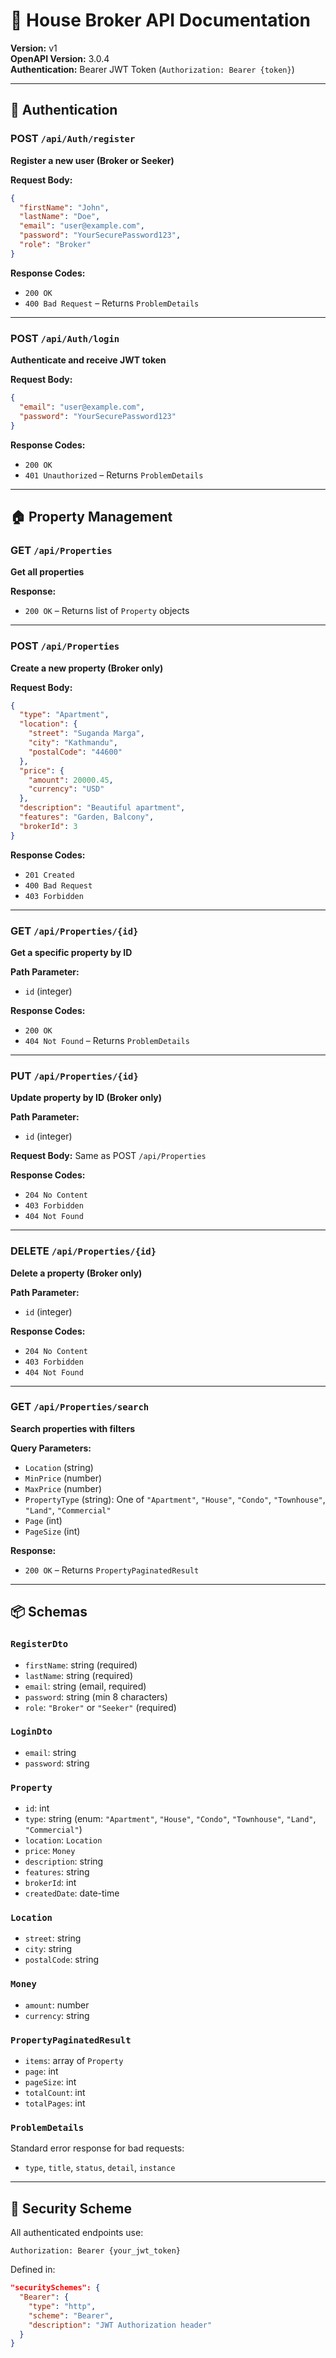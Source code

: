 ﻿# 🏡 House Broker API Documentation

**Version:** v1  
**OpenAPI Version:** 3.0.4  
**Authentication:** Bearer JWT Token (`Authorization: Bearer {token}`)

---

## 🔐 Authentication

### POST `/api/Auth/register`
**Register a new user (Broker or Seeker)**

**Request Body:**
```json
{
  "firstName": "John",
  "lastName": "Doe",
  "email": "user@example.com",
  "password": "YourSecurePassword123",
  "role": "Broker"
}
```

**Response Codes:**
- `200 OK`
- `400 Bad Request` – Returns `ProblemDetails`

---

### POST `/api/Auth/login`
**Authenticate and receive JWT token**

**Request Body:**
```json
{
  "email": "user@example.com",
  "password": "YourSecurePassword123"
}
```

**Response Codes:**
- `200 OK`
- `401 Unauthorized` – Returns `ProblemDetails`

---

## 🏠 Property Management

### GET `/api/Properties`
**Get all properties**

**Response:**
- `200 OK` – Returns list of `Property` objects

---

### POST `/api/Properties`
**Create a new property (Broker only)**

**Request Body:**
```json
{
  "type": "Apartment",
  "location": {
    "street": "Suganda Marga",
    "city": "Kathmandu",
    "postalCode": "44600"
  },
  "price": {
    "amount": 20000.45,
    "currency": "USD"
  },
  "description": "Beautiful apartment",
  "features": "Garden, Balcony",
  "brokerId": 3
}
```

**Response Codes:**
- `201 Created`
- `400 Bad Request`
- `403 Forbidden`

---

### GET `/api/Properties/{id}`
**Get a specific property by ID**

**Path Parameter:**
- `id` (integer)

**Response Codes:**
- `200 OK`
- `404 Not Found` – Returns `ProblemDetails`

---

### PUT `/api/Properties/{id}`
**Update property by ID (Broker only)**

**Path Parameter:**
- `id` (integer)

**Request Body:** Same as POST `/api/Properties`

**Response Codes:**
- `204 No Content`
- `403 Forbidden`
- `404 Not Found`

---

### DELETE `/api/Properties/{id}`
**Delete a property (Broker only)**

**Path Parameter:**
- `id` (integer)

**Response Codes:**
- `204 No Content`
- `403 Forbidden`
- `404 Not Found`

---

### GET `/api/Properties/search`
**Search properties with filters**

**Query Parameters:**
- `Location` (string)
- `MinPrice` (number)
- `MaxPrice` (number)
- `PropertyType` (string): One of `"Apartment"`, `"House"`, `"Condo"`, `"Townhouse"`, `"Land"`, `"Commercial"`
- `Page` (int)
- `PageSize` (int)

**Response:**
- `200 OK` – Returns `PropertyPaginatedResult`

---

## 📦 Schemas

### `RegisterDto`
- `firstName`: string (required)
- `lastName`: string (required)
- `email`: string (email, required)
- `password`: string (min 8 characters)
- `role`: `"Broker"` or `"Seeker"` (required)

### `LoginDto`
- `email`: string
- `password`: string

### `Property`
- `id`: int
- `type`: string (enum: `"Apartment"`, `"House"`, `"Condo"`, `"Townhouse"`, `"Land"`, `"Commercial"`)
- `location`: `Location`
- `price`: `Money`
- `description`: string
- `features`: string
- `brokerId`: int
- `createdDate`: date-time

### `Location`
- `street`: string
- `city`: string
- `postalCode`: string

### `Money`
- `amount`: number
- `currency`: string

### `PropertyPaginatedResult`
- `items`: array of `Property`
- `page`: int
- `pageSize`: int
- `totalCount`: int
- `totalPages`: int

### `ProblemDetails`
Standard error response for bad requests:
- `type`, `title`, `status`, `detail`, `instance`

---

## 🔐 Security Scheme

All authenticated endpoints use:
```
Authorization: Bearer {your_jwt_token}
```

Defined in:
```json
"securitySchemes": {
  "Bearer": {
    "type": "http",
    "scheme": "Bearer",
    "description": "JWT Authorization header"
  }
}
```
